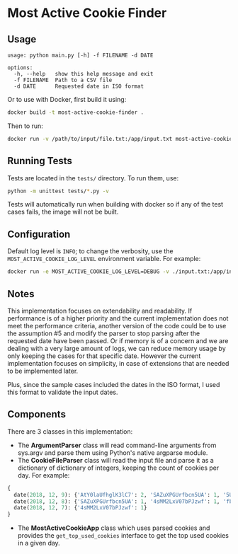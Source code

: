 Most Active Cookie Finder
==
Usage
---
```
usage: python main.py [-h] -f FILENAME -d DATE

options:
  -h, --help   show this help message and exit
  -f FILENAME  Path to a CSV file
  -d DATE      Requested date in ISO format
```

Or to use with Docker, first build it using:
```bash
docker build -t most-active-cookie-finder .
```
Then to run:
```bash
docker run -v /path/to/input/file.txt:/app/input.txt most-active-cookie-finder -f /app/input.txt -d 2018-12-09
```

Running Tests
---
Tests are located in the `tests/` directory. To run them, use:
```bash
python -m unittest tests/*.py -v
```
Tests will automatically run when building with docker so if any of the test cases fails, the image will not be built.

Configuration
---
Default log level is `INFO`; to change the verbosity, use the `MOST_ACTIVE_COOKIE_LOG_LEVEL` environment variable. For example:
```bash
docker run -e MOST_ACTIVE_COOKIE_LOG_LEVEL=DEBUG -v ./input.txt:/app/input.txt most-active-cookie-finder -f /app/input.txt -d 2018-12-09
```


Notes
---
This implementation focuses on extendability and readability. If performance is of a higher priority and the current implementation does not meet the performance criteria, another version of the code could be to use the assumption \#5 and modify the parser to stop parsing after the requested date have been passed. Or if memory is of a concern and we are dealing with a very large amount of logs, we can reduce memory usage by only keeping the cases for that specific date. However the current implementation focuses on simplicity, in case of extensions that are needed to be implemented later.

Plus, since the sample cases included the dates in the ISO format, I used this format to validate the input dates.

Components
---
There are 3 classes in this implementation:

* The **ArgumentParser** class will read command-line arguments from sys.argv and parse them using Python's native argparse module.
* The **CookieFileParser** class will read the input file and parse it as a dictionary of dictionary of integers, keeping the count of cookies per day. For example:
```python
{
  date(2018, 12, 9): {'AtY0laUfhglK3lC7': 2, 'SAZuXPGUrfbcn5UA': 1, '5UAVanZf6UtGyKVS': 1},
  date(2018, 12, 8): {'SAZuXPGUrfbcn5UA': 1, '4sMM2LxV07bPJzwf': 1, 'fbcn5UAVanZf6UtG': 1},
  date(2018, 12, 7): {'4sMM2LxV07bPJzwf': 1}
}
```
* The **MostActiveCookieApp** class which uses parsed cookies and provides the `get_top_used_cookies` interface to get the top used cookies in a given day.